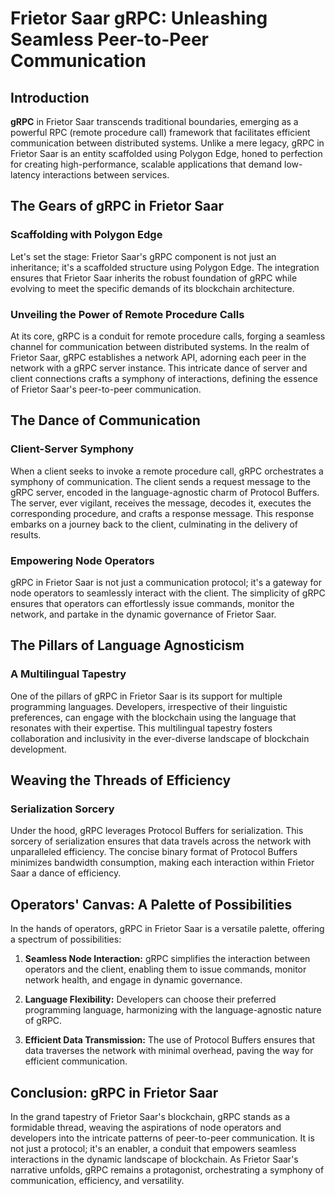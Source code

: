 # Frietor Saar gRPC: Unleashing Seamless Peer-to-Peer Communication

## Introduction

**gRPC** in Frietor Saar transcends traditional boundaries, emerging as a powerful RPC (remote procedure call) framework that facilitates efficient communication between distributed systems. Unlike a mere legacy, gRPC in Frietor Saar is an entity scaffolded using Polygon Edge, honed to perfection for creating high-performance, scalable applications that demand low-latency interactions between services.

## The Gears of gRPC in Frietor Saar

### Scaffolding with Polygon Edge

Let's set the stage: Frietor Saar's gRPC component is not just an inheritance; it's a scaffolded structure using Polygon Edge. The integration ensures that Frietor Saar inherits the robust foundation of gRPC while evolving to meet the specific demands of its blockchain architecture.

### Unveiling the Power of Remote Procedure Calls

At its core, gRPC is a conduit for remote procedure calls, forging a seamless channel for communication between distributed systems. In the realm of Frietor Saar, gRPC establishes a network API, adorning each peer in the network with a gRPC server instance. This intricate dance of server and client connections crafts a symphony of interactions, defining the essence of Frietor Saar's peer-to-peer communication.

## The Dance of Communication

### Client-Server Symphony

When a client seeks to invoke a remote procedure call, gRPC orchestrates a symphony of communication. The client sends a request message to the gRPC server, encoded in the language-agnostic charm of Protocol Buffers. The server, ever vigilant, receives the message, decodes it, executes the corresponding procedure, and crafts a response message. This response embarks on a journey back to the client, culminating in the delivery of results.

### Empowering Node Operators

gRPC in Frietor Saar is not just a communication protocol; it's a gateway for node operators to seamlessly interact with the client. The simplicity of gRPC ensures that operators can effortlessly issue commands, monitor the network, and partake in the dynamic governance of Frietor Saar.

## The Pillars of Language Agnosticism

### A Multilingual Tapestry

One of the pillars of gRPC in Frietor Saar is its support for multiple programming languages. Developers, irrespective of their linguistic preferences, can engage with the blockchain using the language that resonates with their expertise. This multilingual tapestry fosters collaboration and inclusivity in the ever-diverse landscape of blockchain development.

## Weaving the Threads of Efficiency

### Serialization Sorcery

Under the hood, gRPC leverages Protocol Buffers for serialization. This sorcery of serialization ensures that data travels across the network with unparalleled efficiency. The concise binary format of Protocol Buffers minimizes bandwidth consumption, making each interaction within Frietor Saar a dance of efficiency.

## Operators' Canvas: A Palette of Possibilities

In the hands of operators, gRPC in Frietor Saar is a versatile palette, offering a spectrum of possibilities:

1. **Seamless Node Interaction:** gRPC simplifies the interaction between operators and the client, enabling them to issue commands, monitor network health, and engage in dynamic governance.

2. **Language Flexibility:** Developers can choose their preferred programming language, harmonizing with the language-agnostic nature of gRPC.

3. **Efficient Data Transmission:** The use of Protocol Buffers ensures that data traverses the network with minimal overhead, paving the way for efficient communication.

## Conclusion: gRPC in Frietor Saar

In the grand tapestry of Frietor Saar's blockchain, gRPC stands as a formidable thread, weaving the aspirations of node operators and developers into the intricate patterns of peer-to-peer communication. It is not just a protocol; it's an enabler, a conduit that empowers seamless interactions in the dynamic landscape of blockchain. As Frietor Saar's narrative unfolds, gRPC remains a protagonist, orchestrating a symphony of communication, efficiency, and versatility.